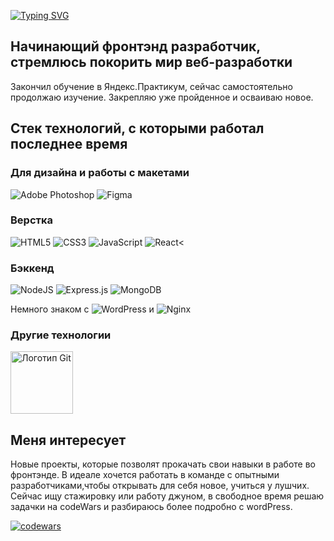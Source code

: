 [![Typing SVG](https://readme-typing-svg.herokuapp.com?font=Fira+Code&weight=600&size=24&pause=1000&color=1400A1&width=435&height=53&lines=%D0%9F%D1%80%D0%B8%D0%B2%D0%B5%D1%82%D1%81%D1%82%D0%B2%D1%83%D1%8E%2C+%D1%8F+-+%D0%93%D1%80%D0%B8%D0%B3%D0%BE%D1%80%D0%B8%D0%B9%2C;%D0%A0%D0%B0%D0%B4+%D0%B2%D0%B8%D0%B4%D0%B5%D1%82%D1%8C+%D0%B2%D0%B0%D1%81%F0%9F%98%89)](https://git.io/typing-svg)

<h2> Начинающий фронтэнд разработчик, стремлюсь покорить мир веб-разработки</h2>
 <p> Закончил обучение в Яндекс.Практикум, сейчас самостоятельно продолжаю изучение. Закрепляю уже пройденное и осваиваю новое.</p>
 
 <h2>Стек технологий, с которыми работал последнее время</h2>
 <h3> Для дизайна и работы с макетами </h3>
 
 ![Adobe Photoshop](https://img.shields.io/badge/adobe%20photoshop-%2331A8FF.svg?style=for-the-badge&logo=adobe%20photoshop&logoColor=white) ![Figma](https://img.shields.io/badge/figma-%23F24E1E.svg?style=for-the-badge&logo=figma&logoColor=white)

<h3>Верстка</h3>

![HTML5](https://img.shields.io/badge/html5-%23E34F26.svg?style=for-the-badge&logo=html5&logoColor=white)
![CSS3](https://img.shields.io/badge/css3-%231572B6.svg?style=for-the-badge&logo=css3&logoColor=white)
![JavaScript](https://img.shields.io/badge/javascript-%23323330.svg?style=for-the-badge&logo=javascript&logoColor=%23F7DF1E)
![React](https://img.shields.io/badge/react-%2320232a.svg?style=for-the-badge&logo=react&logoColor=%2361DAFB)<

<h3>Бэккенд</h3>

![NodeJS](https://img.shields.io/badge/node.js-6DA55F?style=for-the-badge&logo=node.js&logoColor=white) ![Express.js](https://img.shields.io/badge/express.js-%23404d59.svg?style=for-the-badge&logo=express&logoColor=%2361DAFB) ![MongoDB](https://img.shields.io/badge/MongoDB-%234ea94b.svg?style=for-the-badge&logo=mongodb&logoColor=white)

 Немного знаком с ![WordPress](https://img.shields.io/badge/WordPress-%23117AC9.svg?style=for-the-badge&logo=WordPress&logoColor=white) и ![Nginx](https://img.shields.io/badge/nginx-%23009639.svg?style=for-the-badge&logo=nginx&logoColor=white)

<h3>Другие технологии</h3>
<img src="https://miro.medium.com/max/1400/1*Z8fmcF-qgThBzrh-yyvSjw.png" alt="Логотип Git" width="100px">

<h2>Меня интересует</h2>

Новые проекты, которые позволят прокачать свои навыки в работе во фронтэнде. В идеале хочется работать в команде с опытными разработчиками,чтобы открывать для себя новое, учиться у лушчих.
Сейчас ищу стажировку или работу джуном, в свободное время решаю задачки на  codeWars и разбираюсь более подробно с wordPress.

[![codewars](https://www.codewars.com/users/AgrrFoss/badges/small)](https://www.codewars.com/users/AgrrFoss)
